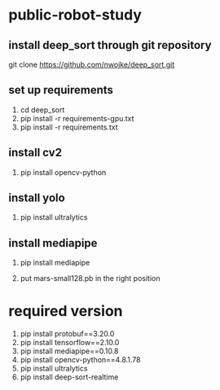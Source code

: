 
# public-robot-study

## install deep_sort through git repository

git clone https://github.com/nwojke/deep_sort.git

## set up requirements

1. cd deep_sort
2. pip install -r requirements-gpu.txt
3. pip install -r requirements.txt

## install cv2
1. pip install opencv-python

## install yolo
1. pip install ultralytics

## install mediapipe
1. pip install mediapipe

2. put mars-small128.pb in the right position


# required version
1. pip install protobuf==3.20.0
2. pip install tensorflow==2.10.0
3. pip install mediapipe==0.10.8
4. pip install opencv-python==4.8.1.78
5. pip install ultralytics
6. pip install deep-sort-realtime